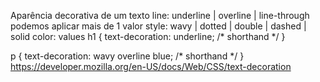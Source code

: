 Aparência decorativa de um texto
line: underline | overline | line-through
podemos aplicar mais de 1 valor
style: wavy | dotted | double | dashed | solid
color: <color> values
h1 {
	text-decoration: underline; /* shorthand */
}

p {
  text-decoration: wavy overline blue; /* shorthand */
}
https://developer.mozilla.org/en-US/docs/Web/CSS/text-decoration